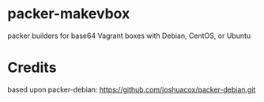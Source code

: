 # packer-makevbox
packer builders for base64 Vagrant boxes with Debian, CentOS, or Ubuntu

# Credits
based upon packer-debian: https://github.com/joshuacox/packer-debian.git
